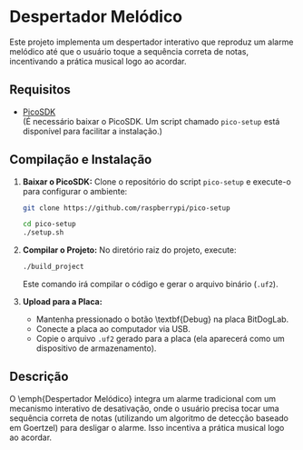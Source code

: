# Despertador Melódico

Este projeto implementa um despertador interativo que reproduz um alarme melódico até que o usuário toque a sequência correta de notas, incentivando a prática musical logo ao acordar.

## Requisitos

- [PicoSDK](https://github.com/raspberrypi/pico-sdk)  
  (É necessário baixar o PicoSDK. Um script chamado `pico-setup` está disponível para facilitar a instalação.)

## Compilação e Instalação

1. **Baixar o PicoSDK:**
   Clone o repositório do script `pico-setup` e execute-o para configurar o ambiente:
   ```bash
   git clone https://github.com/raspberrypi/pico-setup

   cd pico-setup
   ./setup.sh
   ```

2. **Compilar o Projeto:**
   No diretório raiz do projeto, execute:
   ```bash
   ./build_project
   ```
   Este comando irá compilar o código e gerar o arquivo binário (`.uf2`).

3. **Upload para a Placa:**
   - Mantenha pressionado o botão \textbf{Debug} na placa BitDogLab.
   - Conecte a placa ao computador via USB.
   - Copie o arquivo `.uf2` gerado para a placa (ela aparecerá como um dispositivo de armazenamento).

## Descrição

O \emph{Despertador Melódico} integra um alarme tradicional com um mecanismo interativo de desativação, onde o usuário precisa tocar uma sequência correta de notas (utilizando um algoritmo de detecção baseado em Goertzel) para desligar o alarme. Isso incentiva a prática musical logo ao acordar.
